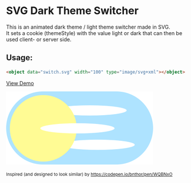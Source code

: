 # SVG Dark Theme Switcher
This is an animated dark theme / light theme switcher made in SVG.  
It sets a cookie (themeStyle) with the value light or dark that can then be used client- or server side.  

## Usage:
```html
<object data="switch.svg" width="100" type="image/svg+xml"></object>
```
  
[View Demo](https://alicepeters.de/demo/DTSwitcher/)  

![Switcher-Peview](switch.svg)  

<small>Inspired (and designed to look similar) by https://codepen.io/bnthor/pen/WQBNxO</small>
